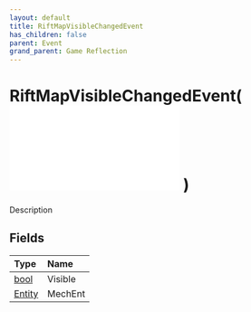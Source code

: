 ```yaml
---
layout: default
title: RiftMapVisibleChangedEvent
has_children: false
parent: Event
grand_parent: Game Reflection
---
```

# RiftMapVisibleChangedEvent( ![ EntityEventBase ](/game-reflection/events/entity_event_base.md) )
Description 

## Fields
| Type | Name |
|:-------------|:--------------|
| [bool](/game-reflection/components/bool.md) | Visible |
| [Entity](/game-reflection/classes/entity.md) | MechEnt |
